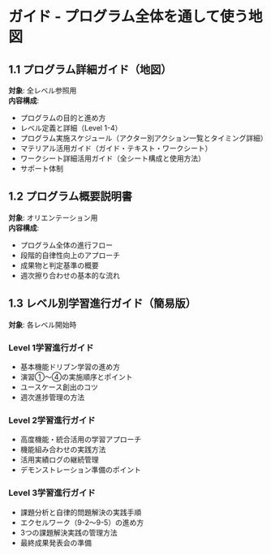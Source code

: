 # ガイド - プログラム全体を通して使う地図

## 1.1 プログラム詳細ガイド（地図）
**対象**: 全レベル参照用  
**内容構成**:
- プログラムの目的と進め方
- レベル定義と詳細（Level 1-4）
- プログラム実施スケジュール（アクター別アクション一覧とタイミング詳細）
- マテリアル活用ガイド（ガイド・テキスト・ワークシート）
- ワークシート詳細活用ガイド（全シート構成と使用方法）
- サポート体制

## 1.2 プログラム概要説明書
**対象**: オリエンテーション用  
**内容構成**:
- プログラム全体の進行フロー
- 段階的自律性向上のアプローチ
- 成果物と判定基準の概要
- 週次擦り合わせの基本的な流れ

## 1.3 レベル別学習進行ガイド（簡易版）
**対象**: 各レベル開始時  

### Level 1学習進行ガイド
- 基本機能ドリブン学習の進め方
- 演習①〜④の実施順序とポイント
- ユースケース創出のコツ
- 週次進捗管理の方法

### Level 2学習進行ガイド
- 高度機能・統合活用の学習アプローチ
- 機能組み合わせの実践方法
- 活用実績ログの継続管理
- デモンストレーション準備のポイント

### Level 3学習進行ガイド
- 課題分析と自律的問題解決の実践手順
- エクセルワーク（9-2～9-5）の進め方
- 3つの課題解決実践の管理方法
- 最終成果発表会の準備